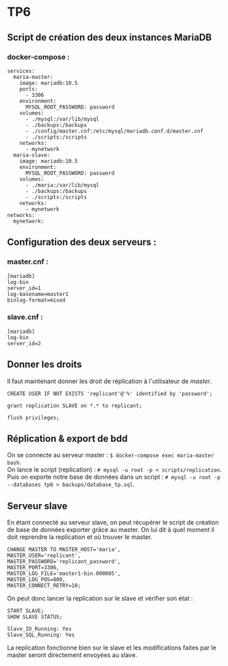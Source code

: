 # TP6

## Script de création des deux instances MariaDB
### docker-compose :
```
services:
  maria-master:
    image: mariadb:10.5
    ports:
      - 3306
    environment:
      MYSQL_ROOT_PASSWORD: password
    volumes:
      - ./mysql:/var/lib/mysql
      - ./backups:/backups
      - ./config/master.cnf:/etc/mysql/mariadb.conf.d/master.cnf
      - ./scripts:/scripts
    networks:
      - mynetwork
  maria-slave:
    image: mariadb:10.5
    environment:
      MYSQL_ROOT_PASSWORD: password
    volumes:
      - ./maria:/var/lib/mysql
      - ./backups:/backups
      - ./scripts:/scripts
    networks:
      - mynetwork
networks:
  mynetwork:
```
## Configuration des deux serveurs : 
### master.cnf : 
```
[mariadb]
log-bin
server_id=1
log-basename=master1
binlog-format=mixed
```

### slave.cnf :
```
[mariadb]
log-bin
server_id=2
```

## Donner les droits
Il faut maintenant donner les droit de réplication à l'utilisateur de *master*.
```
CREATE USER IF NOT EXISTS 'replicant'@'%' identified by 'password';

grant replication SLAVE on *.* to replicant;

flush privileges;
```
## Réplication & export de bdd
On se connecte au serveur master : `$ docker-compose exec maria-master bash`.  
On lance le script (replication) : `# mysql -u root -p < scripts/replication`.  
Puis on exporte notre base de données dans un script : `# mysql -u root -p --databases tp6 > backups/database_tp.sql`.  

## Serveur slave

En étant connecté au serveur slave, on peut récupérer le script de création de base de données exporter grâce au master.
On lui dit à quel moment il doit reprendre la replication et où trouver le master.

```
CHANGE MASTER TO MASTER_HOST='maria',
MASTER_USER='replicant',
MASTER_PASSWORD='replicant_password',
MASTER_PORT=3306,
MASTER_LOG_FILE='master1-bin.000005',
MASTER_LOG_POS=800,
MASTER_CONNECT_RETRY=10;
```

On peut donc lancer la replication sur le slave et vérifier son état :
```
START SLAVE;
SHOW SLAVE STATUS;

Slave_IO_Running: Yes
Slave_SQL_Running: Yes
```

La replication fonctionne bien sur le slave et les modifications faites par le master seront directement envoyées au slave.
